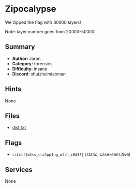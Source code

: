 # Zipocalypse
We zipped the flag with 30000 layers!

Note: layer number goes from 20000-50000


## Summary
- **Author:** Jaron
- **Category:** forensics
- **Difficulty:** insane
- **Discord:** shuizhuimiaoman

## Hints
None

## Files
- [dist.txt](<dist/dist.txt>)

## Flags
- `sstctf{m4ss_unz1pp1ng_w1th_c0d3!}` (static, case-sensitive)

## Services
None
